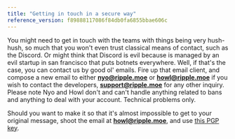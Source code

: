 ```yaml
---
title: "Getting in touch in a secure way"
reference_version: f89888117086f84db0fa6855bbae606c
---
```

You might need to get in touch with the teams with things being very hush-hush, so much that you won't even trust classical means of contact, such as the Discord. Or might think that Discord is evil because is managed by an evil startup in san francisco that puts botnets everywhere. Well, if that's the case, you can contact us by good ol' emails. Fire up that email client, and compose a new email to either **nyo@ripple.moe** or **howl@ripple.moe** if you wish to contact the developers, **support@ripple.moe** for any other inquiry. Please note Nyo and Howl don't and can't handle anything related to bans and anything to deal with your account. Technical problems only.

Should you want to make it so that it's almost impossible to get to your original message, shoot the email at **howl@ripple.moe**, and use [this PGP key](https://pgp.mit.edu/pks/lookup?op=vindex&search=0x40D328300D245DA5).
